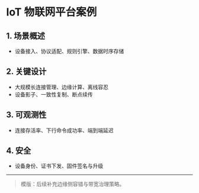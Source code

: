 ﻿# IoT 物联网平台案例

## 1. 场景概述

- 设备接入、协议适配、规则引擎、数据时序存储

## 2. 关键设计

- 大规模长连接管理、边缘计算、离线容忍
- 设备影子、一致性复制、断点续传

## 3. 可观测性

- 连接存活率、下行命令成功率、端到端延迟

## 4. 安全

- 设备身份、证书下发、固件签名与升级

---

> 模版：后续补充边缘侧容错与带宽治理策略。

